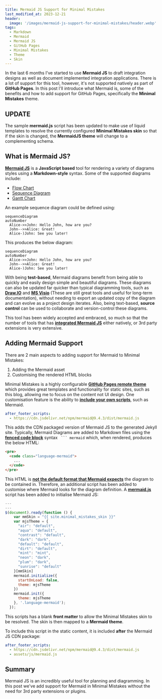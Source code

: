 ```yaml
---
title: Mermaid JS Support for Minimal Mistakes
last_modified_at: 2023-12-21
header:
  image: '/images/mermaid-js-support-for-minimal-mistakes/header.webp'
tags:
  - Markdown
  - Mermaid
  - Mermaid JS
  - GitHub Pages
  - Minimal Mistakes
  - Theme
  - Skin
---
```


In the last 6 months I've started to use **Mermaid JS** to draft integration designs as well as document implemented integration applications. There is a lot of support for this tool, however, it's not supported natively as part of **GitHub Pages**. In this post I'll introduce what Mermaid is, some of the benefits and how to add support for GitHub Pages, specifically the **Minimal Mistakes** theme.

## UPDATE

The sample **mermaid.js** script has been updated to make use of liquid templates to resolve the currently configured **Minimal Mistakes skin** so that if the skin is changed, the **MermaidJS theme** will change to a complementing schema.

## What is Mermaid JS?

**[Mermaid JS](https://mermaid.js.org)** is a **JavaScript based** tool for rendering a variety of diagrams styles using a **Markdown-style** syntax. Some of the supported diagrams include:

- [Flow Chart](https://mermaid.js.org/syntax/flowchart.html)
- [Sequence Diagram](https://mermaid.js.org/syntax/sequenceDiagram.html)
- [Gantt Chart](https://mermaid.js.org/syntax/gantt.html)

An example sequence diagram could be defined using:

``` text
sequenceDiagram
autoNumber
  Alice->>John: Hello John, how are you?
  John-->>Alice: Great!
  Alice-)John: See you later!
```

This produces the below diagram:

``` mermaid
sequenceDiagram
autoNumber
  Alice->>John: Hello John, how are you?
  John-->>Alice: Great!
  Alice-)John: See you later!
```

With being **test-based**, Mermaid diagrams benefit from being able to quickly and easily design simple and beautiful diagrams. These diagrams can also be updated far quicker than typical diagramming tools, such as **[Draw.IO](https://www.drawio.com/)** and **[MS Visio](https://www.microsoft.com/en-gb/microsoft-365/visio/flowchart-software)** (These are still great tools and useful for long-term documentation), without needing to export an updated copy of the diagram and can evolve as a project design iterates. Also, being text-based, **source control** can be used to collaborate and version-control these diagrams.

This tool has been widely accepted and embraced, so much so that the number of tools that has **[integrated Mermaid JS](https://mermaid.js.org/ecosystem/integrations.html)** either natively, or 3rd party extensions is very extensive.

## Adding Mermaid Support

There are 2 main aspects to adding support for Mermaid to Minimal Mistakes:

1. Adding the Mermaid asset
2. Customising the rendered HTML blocks

Minimal Mistakes is a highly configurable **[GitHub Pages remote theme](https://mmistakes.github.io/minimal-mistakes/docs/quick-start-guide)** which provides great templates and functionality for static sites, such as this blog, allowing me to focus on the content not UI design. One customisation feature is the ability to **[include your own scripts](https://mmistakes.github.io/minimal-mistakes/docs/javascript/#customizing)**, such as Mermaid.

``` yaml
after_footer_scripts:
  - https://cdn.jsdelivr.net/npm/mermaid@9.4.3/dist/mermaid.js
```

This adds the CDN packaged version of Mermaid JS to the generated Jekyll site. Typically, Mermaid Diagrams are added to Markdown files using the **[fenced code block](https://www.markdownguide.org/extended-syntax/#fenced-code-blocks)** syntax ` ``` mermaid` which, when rendered, produces the below HTML:

``` html
<pre>
  <code class="language-mermaid">
    ...
  </code>
</pre>
```

This HTML is **[not the default format that Mermaid expects](https://mermaid.js.org/intro/n00b-gettingStarted.html#requirements-for-the-mermaid-api)** the diagram to be contained in. Therefore, an additional script has been added to customise where Mermaid looks for the diagram definition. A **[mermaid.js](/assets/js/mermaid.js)** script has been added to initialise Mermaid JS:

``` js
---
---
$(document).ready(function () {
    var mmSkin = "{{ site.minimal_mistakes_skin }}"
    var mjsTheme = {
      "air": "default",
      "aqua": "default",
      "contrast": "default",
      "dark": "dark",
      "default": "default",
      "dirt": "default",
      "mint": "mint",
      "neon": "dark",
      "plum": "dark",
      "sunrise": "default"
    }[mmSkin]
    mermaid.initialize({
      startOnLoad: false,
      theme: mjsTheme
    })
    mermaid.init({
      theme: mjsTheme
    }, '.language-mermaid');
  });
```

This scripts has a blank **front matter** to allow the Minimal Mistakes skin to be resolved. The skin is then mapped to a **Mermaid theme**.

To include this script in the static content, it is included **after** the Mermaid JS CDN package:

``` yaml
after_footer_scripts:
  - https://cdn.jsdelivr.net/npm/mermaid@9.4.3/dist/mermaid.js
  - assets/js/mermaid.js
```

## Summary

Mermaid JS is an incredibly useful tool for planning and diagramming. In this post we've add support for Mermaid in Minimal Mistakes without the need for 3rd party extensions or plugins.
